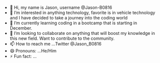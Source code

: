 - 👋 Hi, my name is Jason, username @Jason-B0816
- 👀 I’m interested in anything technology, favorite is in vehicle technology and I have decided to take a journey into the coding world
- 🌱 I’m currently learning coding in a bootcamp that is starting in December. 
- 💞️ I’m looking to collaborate on anything that will boost my knowledge in this new field. Want to contribute to the community.
- 📫 How to reach me ...Twitter @Jason_B0816
- 😄 Pronouns: ...He/Him
- ⚡ Fun fact: ...

<!---
Jason-B0816/Jason-B0816 is a ✨ special ✨ repository because its `README.md` (this file) appears on your GitHub profile.
You can click the Preview link to take a look at your changes.
--->
